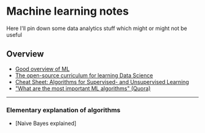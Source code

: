 # Machine learning notes
Here I'll pin down some data analytics stuff which might or might not be useful

## Overview
* [Good overview of ML](http://web.cs.hacettepe.edu.tr/~aykut/classes/spring2013/bil682/readings/week4/machine-learning-review-domingos.pdf)
* [The open-source curriculum for learning Data Science](http://datasciencemasters.org)
* [Cheat Sheet: Algorithms for Supervised- and Unsupervised Learning](http://eferm.com/wp-content/uploads/2011/05/cheat3.pdf)
* ["What are the most important ML algorithms" (Quora)](https://www.quora.com/What-are-the-most-important-Machine-Learning-algorithms/answer/Luis-Argerich?srid=nHw2)
---
### Elementary explanation of algorithms
* [Naive Bayes explained]
